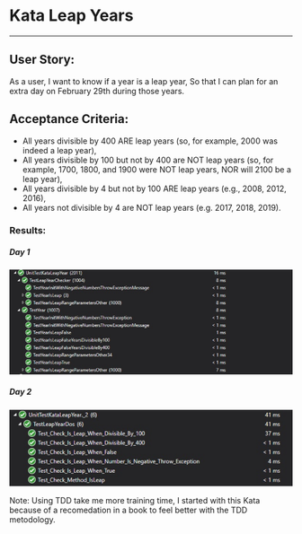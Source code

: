 # Kata Leap Years
---
## User Story:

As a user, I want to know if a year is a leap year, So that I can plan for an extra day on February 29th during those years.

## Acceptance Criteria:

- All years divisible by 400 ARE leap years (so, for example, 2000 was indeed a leap year),
- All years divisible by 100 but not by 400 are NOT leap years (so, for example, 1700, 1800, and 1900 were NOT leap years, NOR will 2100 be a leap year),
- All years divisible by 4 but not by 100 ARE leap years (e.g., 2008, 2012, 2016),
- All years not divisible by 4 are NOT leap years (e.g. 2017, 2018, 2019).

### Results:
##### Day 1
![LeapYears Day One](KataLeapYear\ImgResults\resultDayOne.jpg)
##### Day 2
![LeapYears Day Two](KataLeapYear\ImgResults\resultDayTwo.jpg)


Note: Using TDD take me more training time, I started with this Kata because of a recomedation in a book to feel better with the TDD metodology.